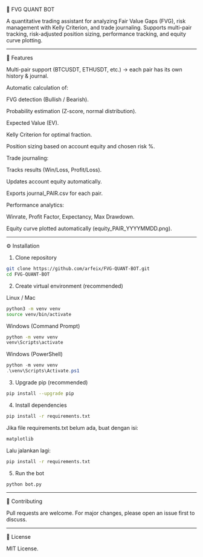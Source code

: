 📘 FVG QUANT BOT

A quantitative trading assistant for analyzing Fair Value Gaps (FVG), risk management with Kelly Criterion, and trade journaling.
Supports multi-pair tracking, risk-adjusted position sizing, performance tracking, and equity curve plotting.


---

🚀 Features

Multi-pair support (BTCUSDT, ETHUSDT, etc.) → each pair has its own history & journal.

Automatic calculation of:

FVG detection (Bullish / Bearish).

Probability estimation (Z-score, normal distribution).

Expected Value (EV).

Kelly Criterion for optimal fraction.

Position sizing based on account equity and chosen risk %.


Trade journaling:

Tracks results (Win/Loss, Profit/Loss).

Updates account equity automatically.

Exports journal_PAIR.csv for each pair.


Performance analytics:

Winrate, Profit Factor, Expectancy, Max Drawdown.

Equity curve plotted automatically (equity_PAIR_YYYYMMDD.png).




---

⚙️ Installation

1. Clone repository

```bash
git clone https://github.com/arfeix/FVG-QUANT-BOT.git
cd FVG-QUANT-BOT
```

2. Create virtual environment (recommended)

Linux / Mac

```bash
python3 -m venv venv
source venv/bin/activate
```

Windows (Command Prompt)

```bash
python -m venv venv
venv\Scripts\activate
```

Windows (PowerShell)

```powershell
python -m venv venv
.\venv\Scripts\Activate.ps1
```

3. Upgrade pip (recommended)

```bash
pip install --upgrade pip
```

4. Install dependencies

```bash
pip install -r requirements.txt
```

Jika file requirements.txt belum ada, buat dengan isi:

```txt
matplotlib
```

Lalu jalankan lagi:

```bash
pip install -r requirements.txt
```

5. Run the bot

```bash
python bot.py
```



---

🤝 Contributing

Pull requests are welcome. For major changes, please open an issue first to discuss.


---

📜 License

MIT License.


